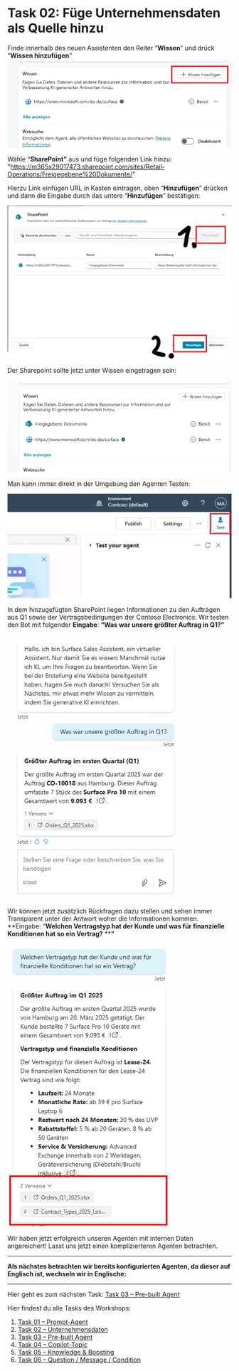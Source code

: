 # Task 02: Füge Unternehmensdaten als Quelle hinzu

Finde innerhalb des neuen Assistenten den Reiter “**Wissen**” und drück “**Wissen hinzufügen**”
![image6.png](assets/img/image6.png)

Wähle “**SharePoint”** aus und füge folgenden Link hinzu: "https://m365x29017473.sharepoint.com/sites/Retail-Operations/Freigegebene%20Dokumente/"

Hierzu Link einfügen URL in Kasten eintragen, oben “**Hinzufügen**” drücken und dann die Eingabe durch das untere “**Hinzufügen**” bestätigen:

![image7.png](assets/img/image7.png)

Der Sharepoint sollte jetzt unter Wissen eingetragen sein:

![image8.png](assets/img/image8.png)

Man kann immer direkt in der Umgebung den Agenten Testen:

![image9.jpeg](assets/img/image9.jpeg)

In dem hinzugefügten SharePoint liegen Informationen zu den Aufträgen aus Q1 sowie der Vertragsbedingungen der Contoso Electronics. Wir testen den Bot mit folgender **Eingabe**: **“****Was war unsere größter Auftrag in Q1****?”**

![image10.png](assets/img/image10.png)

Wir können jetzt zusätzlich Rückfragen dazu stellen und sehen immer Transparent unter der Antwort woher die Informationen kommen. **Eingabe: “****Welchen Vertragstyp hat der Kunde und was für finanzielle Konditionen hat so ein Vertrag?**** ****“**

![image11.png](assets/img/image11.png)







Wir haben jetzt erfolgreich unseren Agenten mit internen Daten angereichert! Lasst uns jetzt einen komplizierteren Agenten betrachten.



** **
**Als nächstes betrachten wir bereits konfigurierten Agenten, da dieser auf Englisch ist, wechseln wir in Englische:**


** **
Hier geht es zum nächsten Task: [Task 03 – Pre-built Agent](task03.md)

Hier findest du alle Tasks des Workshops:

1. [Task 01 – Prompt-Agent](task01.md)  
2. [Task 02 – Unternehmensdaten](task02.md)  
3. [Task 03 – Pre-built Agent](task03.md)  
4. [Task 04 – Copilot-Topic](task04.md)  
5. [Task 05 – Knowledge & Boosting](task05.md)  
6. [Task 06 – Question / Message / Condition](task06.md)